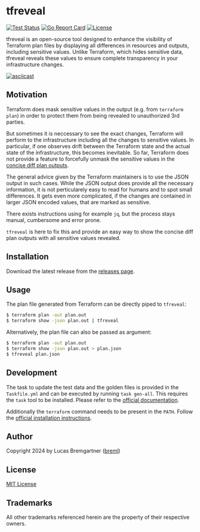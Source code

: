 # tfreveal

[![Test Status](https://github.com/breml/tfreveal/workflows/Main/badge.svg)](https://github.com/breml/tfreveal/actions?query=workflow%3AMain)
 [![Go Report Card](https://goreportcard.com/badge/github.com/breml/tfreveal)](https://goreportcard.com/report/github.com/breml/tfreveal) [![License](https://img.shields.io/badge/license-MIT-blue.svg)](LICENSE)

tfreveal is an open-source tool designed to enhance the visibility of Terraform
plan files by displaying all differences in resources and outputs, including
sensitive values. Unlike Terraform, which hides sensitive data, tfreveal reveals
these values to ensure complete transparency in your infrastructure changes.

[![asciicast](https://asciinema.org/a/672302.svg)](https://asciinema.org/a/672302)

## Motivation

Terraform does mask sensitive values in the output (e.g. from `terraform plan`)
in order to protect them from being revealed to unauthorized 3rd parties.

But sometimes it is neccessary to see the exact changes, Terraform will perform
to the infrastructure including all the changes to sensitive values. In
particular, if one observes drift between the Terraform state and the actual
state of the infrastructure, this becomes inevitable. So far, Terraform does not
provide a feature to forcefully unmask the sensitive values in the
[concise diff plan outputs](https://www.hashicorp.com/blog/terraform-0-14-adds-a-new-concise-diff-format-to-terraform-plans).

The general advice given by the Terraform maintainers is to use the JSON output
in such cases. While the JSON output does provide all the necessary information,
it is not perticularely easy to read for humans and to spot small differences.
It gets even more complicated, if the changes are contained in larger JSON
encoded values, that are marked as sensitive.

There exists instructions using for example `jq`, but the process stays manual,
cumbersome and error prone.

`tfreveal` is here to fix this and provide an easy way to show the concise diff
plan outputs with all sensitive values revealed.

## Installation

Download the latest release from the [releases page](https://github.com/breml/tfreveal/releases).

## Usage

The plan file generated from Terraform can be directly piped to `tfreveal`:

```bash
$ terraform plan -out plan.out
$ terraform show -json plan.out | tfreveal
```

Alternatively, the plan file can also be passed as argument:

```bash
$ terraform plan -out plan.out
$ terraform show -json plan.out > plan.json
$ tfreveal plan.json
```

## Development

The task to update the test data and the golden files is provided in the
`Taskfile.yml` and can be executed by running `task gen-all`. This requires the
`task` tool to be installed. Please refer to the
[official documentation](https://taskfile.dev/installation/).

Additionally the `terraform` command needs to be present in the `PATH`. Follow
the [official installation instructions](https://developer.hashicorp.com/terraform/install).

## Author

Copyright 2024 by Lucas Bremgartner ([breml](https://github.com/breml))

## License

[MIT License](LICENSE)

## Trademarks

All other trademarks referenced herein are the property of their respective owners.
